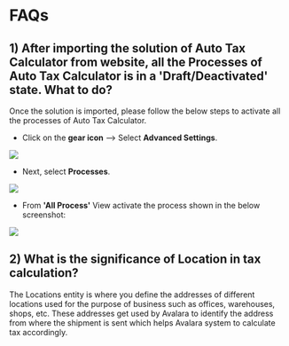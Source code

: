 # FAQs

## 1) After importing the solution of Auto Tax Calculator from website, all the Processes of Auto Tax Calculator is in a 'Draft/Deactivated' state. What to do?

Once the solution is imported, please follow the below steps to activate all the processes of Auto Tax Calculator.

* Click on the **gear icon** --> Select **Advanced Settings**.&#x20;

![](../.gitbook/assets/A4D\_1.png)

* Next, select **Processes**.

![](../.gitbook/assets/A4D\_2.png)

* From **'All Process'** View activate the process shown in the below screenshot:

![](<../.gitbook/assets/FAQ\_1 (1).png>)

## 2) What is the significance of Location in tax calculation?

The Locations entity is where you define the addresses of different locations used for the purpose of business such as offices, warehouses, shops, etc. These addresses get used by Avalara to identify the address from where the shipment is sent which helps Avalara system to calculate tax accordingly.

